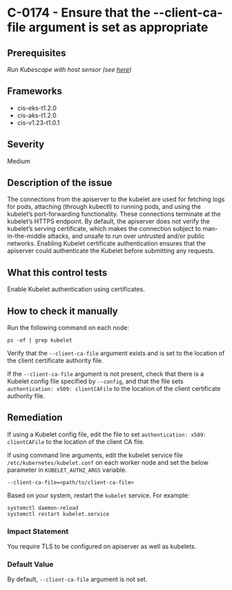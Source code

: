# C-0174 - Ensure that the --client-ca-file argument is set as appropriate

## Prerequisites
 *Run Kubescape with host sensor (see [here](https://hub.armo.cloud/docs/host-sensor))*
 
## Frameworks
* cis-eks-t1.2.0
* cis-aks-t1.2.0
* cis-v1.23-t1.0.1
 
## Severity
Medium

## Description of the issue
The connections from the apiserver to the kubelet are used for fetching logs for pods, attaching (through kubectl) to running pods, and using the kubelet’s port-forwarding functionality. These connections terminate at the kubelet’s HTTPS endpoint. By default, the apiserver does not verify the kubelet’s serving certificate, which makes the connection subject to man-in-the-middle attacks, and unsafe to run over untrusted and/or public networks. Enabling Kubelet certificate authentication ensures that the apiserver could authenticate the Kubelet before submitting any requests.
 
## What this control tests 
Enable Kubelet authentication using certificates.
 
## How to check it manually 
Run the following command on each node:

 
```
ps -ef | grep kubelet

```
 Verify that the `--client-ca-file` argument exists and is set to the location of the client certificate authority file.

 If the `--client-ca-file` argument is not present, check that there is a Kubelet config file specified by `--config`, and that the file sets `authentication: x509: clientCAFile` to the location of the client certificate authority file.
 
## Remediation
If using a Kubelet config file, edit the file to set `authentication: x509: clientCAFile` to the location of the client CA file.

 If using command line arguments, edit the kubelet service file `/etc/kubernetes/kubelet.conf` on each worker node and set the below parameter in `KUBELET_AUTHZ_ARGS` variable.

 
```
--client-ca-file=<path/to/client-ca-file>

```
 Based on your system, restart the `kubelet` service. For example:

 
```
systemctl daemon-reload
systemctl restart kubelet.service

```
 
### Impact Statement
You require TLS to be configured on apiserver as well as kubelets.
 
### Default Value
By default, `--client-ca-file` argument is not set.
 
